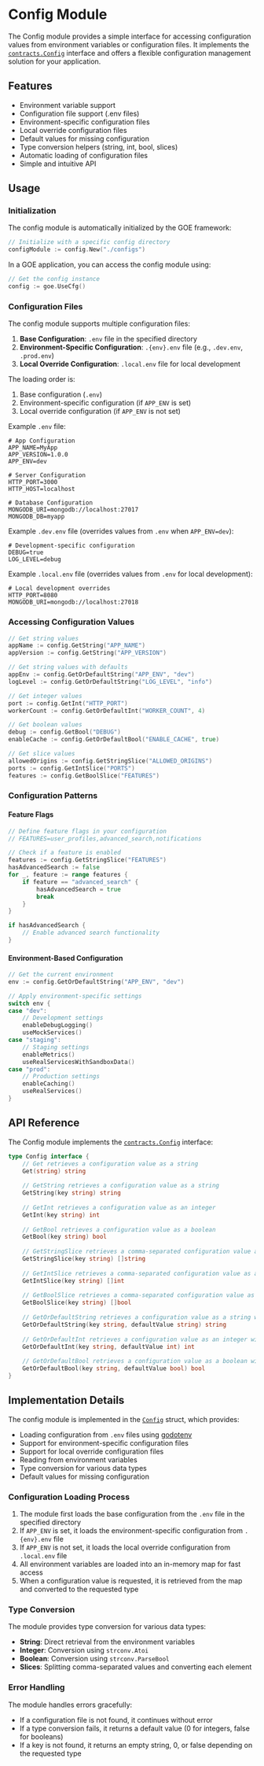 # Config Module

The Config module provides a simple interface for accessing configuration values from environment variables or configuration files. It implements the [`contracts.Config`](https://github.com/oeasenet/goe/blob/main/contracts/config.go) interface and offers a flexible configuration management solution for your application.

## Features

- Environment variable support
- Configuration file support (.env files)
- Environment-specific configuration files
- Local override configuration files
- Default values for missing configuration
- Type conversion helpers (string, int, bool, slices)
- Automatic loading of configuration files
- Simple and intuitive API

## Usage

### Initialization

The config module is automatically initialized by the GOE framework:

```go
// Initialize with a specific config directory
configModule := config.New("./configs")
```

In a GOE application, you can access the config module using:

```go
// Get the config instance
config := goe.UseCfg()
```

### Configuration Files

The config module supports multiple configuration files:

1. **Base Configuration**: `.env` file in the specified directory
2. **Environment-Specific Configuration**: `.{env}.env` file (e.g., `.dev.env`, `.prod.env`)
3. **Local Override Configuration**: `.local.env` file for local development

The loading order is:
1. Base configuration (`.env`)
2. Environment-specific configuration (if `APP_ENV` is set)
3. Local override configuration (if `APP_ENV` is not set)

Example `.env` file:

```
# App Configuration
APP_NAME=MyApp
APP_VERSION=1.0.0
APP_ENV=dev

# Server Configuration
HTTP_PORT=3000
HTTP_HOST=localhost

# Database Configuration
MONGODB_URI=mongodb://localhost:27017
MONGODB_DB=myapp
```

Example `.dev.env` file (overrides values from `.env` when `APP_ENV=dev`):

```
# Development-specific configuration
DEBUG=true
LOG_LEVEL=debug
```

Example `.local.env` file (overrides values from `.env` for local development):

```
# Local development overrides
HTTP_PORT=8080
MONGODB_URI=mongodb://localhost:27018
```

### Accessing Configuration Values

```go
// Get string values
appName := config.GetString("APP_NAME")
appVersion := config.GetString("APP_VERSION")

// Get string values with defaults
appEnv := config.GetOrDefaultString("APP_ENV", "dev")
logLevel := config.GetOrDefaultString("LOG_LEVEL", "info")

// Get integer values
port := config.GetInt("HTTP_PORT")
workerCount := config.GetOrDefaultInt("WORKER_COUNT", 4)

// Get boolean values
debug := config.GetBool("DEBUG")
enableCache := config.GetOrDefaultBool("ENABLE_CACHE", true)

// Get slice values
allowedOrigins := config.GetStringSlice("ALLOWED_ORIGINS")
ports := config.GetIntSlice("PORTS")
features := config.GetBoolSlice("FEATURES")
```

### Configuration Patterns

#### Feature Flags

```go
// Define feature flags in your configuration
// FEATURES=user_profiles,advanced_search,notifications

// Check if a feature is enabled
features := config.GetStringSlice("FEATURES")
hasAdvancedSearch := false
for _, feature := range features {
    if feature == "advanced_search" {
        hasAdvancedSearch = true
        break
    }
}

if hasAdvancedSearch {
    // Enable advanced search functionality
}
```

#### Environment-Based Configuration

```go
// Get the current environment
env := config.GetOrDefaultString("APP_ENV", "dev")

// Apply environment-specific settings
switch env {
case "dev":
    // Development settings
    enableDebugLogging()
    useMockServices()
case "staging":
    // Staging settings
    enableMetrics()
    useRealServicesWithSandboxData()
case "prod":
    // Production settings
    enableCaching()
    useRealServices()
}
```

## API Reference

The Config module implements the [`contracts.Config`](https://github.com/oeasenet/goe/blob/main/contracts/config.go) interface:

```go
type Config interface {
    // Get retrieves a configuration value as a string
    Get(string) string
    
    // GetString retrieves a configuration value as a string
    GetString(key string) string
    
    // GetInt retrieves a configuration value as an integer
    GetInt(key string) int
    
    // GetBool retrieves a configuration value as a boolean
    GetBool(key string) bool
    
    // GetStringSlice retrieves a comma-separated configuration value as a string slice
    GetStringSlice(key string) []string
    
    // GetIntSlice retrieves a comma-separated configuration value as an integer slice
    GetIntSlice(key string) []int
    
    // GetBoolSlice retrieves a comma-separated configuration value as a boolean slice
    GetBoolSlice(key string) []bool
    
    // GetOrDefaultString retrieves a configuration value as a string with a default value
    GetOrDefaultString(key string, defaultValue string) string
    
    // GetOrDefaultInt retrieves a configuration value as an integer with a default value
    GetOrDefaultInt(key string, defaultValue int) int
    
    // GetOrDefaultBool retrieves a configuration value as a boolean with a default value
    GetOrDefaultBool(key string, defaultValue bool) bool
}
```

## Implementation Details

The config module is implemented in the [`Config`](https://github.com/oeasenet/goe/blob/main/modules/config/config.go) struct, which provides:

- Loading configuration from `.env` files using [godotenv](https://github.com/joho/godotenv)
- Support for environment-specific configuration files
- Support for local override configuration files
- Reading from environment variables
- Type conversion for various data types
- Default values for missing configuration

### Configuration Loading Process

1. The module first loads the base configuration from the `.env` file in the specified directory
2. If `APP_ENV` is set, it loads the environment-specific configuration from `.{env}.env` file
3. If `APP_ENV` is not set, it loads the local override configuration from `.local.env` file
4. All environment variables are loaded into an in-memory map for fast access
5. When a configuration value is requested, it is retrieved from the map and converted to the requested type

### Type Conversion

The module provides type conversion for various data types:

- **String**: Direct retrieval from the environment variables
- **Integer**: Conversion using `strconv.Atoi`
- **Boolean**: Conversion using `strconv.ParseBool`
- **Slices**: Splitting comma-separated values and converting each element

### Error Handling

The module handles errors gracefully:

- If a configuration file is not found, it continues without error
- If a type conversion fails, it returns a default value (0 for integers, false for booleans)
- If a key is not found, it returns an empty string, 0, or false depending on the requested type